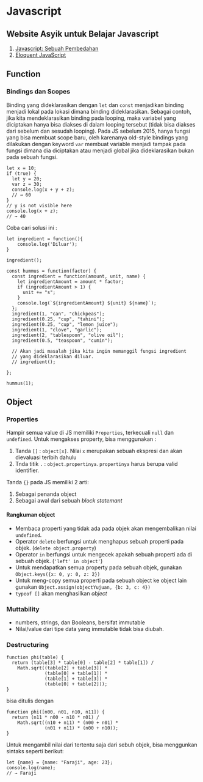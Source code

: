 # Javascript

## Website Asyik untuk Belajar Javascript 
1. <a href="https://bertzzie.com/knowledge/javascript/index.html" target="_blank">Javascript: Sebuah Pembedahan</a>
2. <a href="http://eloquentjavascript.net/" target="_blank">Eloquent JavaScript</a>

## Function
### Bindings dan Scopes
Binding yang dideklarasikan dengan `let` dan `const` menjadikan binding menjadi lokal pada lokasi dimana 
binding dideklarasikan. Sebagai contoh, jika kita mendeklarasikan binding pada looping, 
maka variabel yang diciptakan hanya bisa diakses di dalam looping tersebut (tidak bisa diakses dari
sebelum dan sesudah looping).
Pada JS sebelum 2015, hanya fungsi yang bisa membuat scope baru, 
oleh karenanya old-style bindings yang dilakukan dengan keyword `var` membuat variable menjadi tampak pada fungsi dimana dia diciptakan atau menjadi global jika dideklarasikan bukan pada sebuah fungsi.

```
let x = 10;
if (true) {
  let y = 20;
  var z = 30;
  console.log(x + y + z);
  // → 60
}
// y is not visible here
console.log(x + z);
// → 40
```

Coba cari solusi ini :
```
let ingredient = function(){
	console.log('Diluar');
}

ingredient();

const hummus = function(factor) {
  const ingredient = function(amount, unit, name) {
    let ingredientAmount = amount * factor;
    if (ingredientAmount > 1) {
      unit += "s";
    }
    console.log(`${ingredientAmount} ${unit} ${name}`);
  };
  ingredient(1, "can", "chickpeas");
  ingredient(0.25, "cup", "tahini");
  ingredient(0.25, "cup", "lemon juice");
  ingredient(1, "clove", "garlic");
  ingredient(2, "tablespoon", "olive oil");
  ingredient(0.5, "teaspoon", "cumin");
  
  // Akan jadi masalah jika kita ingin memanggil fungsi ingredient
  // yang dideklarasikan diluar.
  // ingredient();
  
};

hummus(1);
```

## Object

### Properties
Hampir semua value di JS memiliki `Properties`, terkecuali `null` dan `undefined`.
Untuk mengakses property, bisa menggunakan :
1. Tanda `[]` : `object[x]`. Nilai `x` merupakan sebuah ekspresi dan akan dievaluasi terlbih dahulu
2. Tnda titik `.` : `object.propertinya`. `propertinya` harus berupa valid identifier.

Tanda `{}` pada JS memiliki 2 arti:
1. Sebagai penanda object
2. Sebagai awal dari sebuah *block statemant*

#### Rangkuman object
- Membaca properti yang tidak ada pada objek akan mengembalikan nilai `undefined`.
- Operator `delete` berfungsi untuk menghapus sebuah properti pada objek. (`delete object.property`)
- Operator `in` berfungsi untuk mengecek apakah sebuah properti ada di sebuah objek. (`'left' in object'`)
- Untuk mendapatkan semua property pada sebuah objek, gunakan `Object.keys({x: 0, y: 0, z: 2})`
- Untuk meng-copy semua properti pada sebuah object ke object lain gunakan `Object.assign(objectYujuan, {b: 3, c: 4})`  
- `typeof []` akan menghasilkan *object*


### Muttability
- numbers, strings, dan Booleans, bersifat immutable
- Nilai/value dari tipe data yang immutable tidak bisa diubah.

### Destructuring
```
function phi(table) {
  return (table[3] * table[0] - table[2] * table[1]) /
    Math.sqrt((table[2] + table[3]) *
              (table[0] + table[1]) *
              (table[1] + table[3]) *
              (table[0] + table[2]));
}
```

bisa ditulis dengan

```
function phi([n00, n01, n10, n11]) {
  return (n11 * n00 - n10 * n01) /
    Math.sqrt((n10 + n11) * (n00 + n01) *
              (n01 + n11) * (n00 + n10));
}
```

Untuk mengambil nilai dari tertentu saja dari sebuh objek, bisa menggunkan sintaks seperti berikut:
```
let {name} = {name: "Faraji", age: 23};
console.log(name);
// → Faraji
```









 



